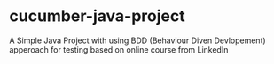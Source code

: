 # cucumber-java-project
A Simple Java Project with using BDD (Behaviour Diven Devlopement) apperoach for testing based on online course from LinkedIn
